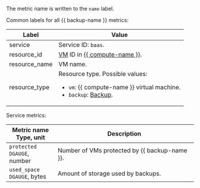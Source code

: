 The metric name is written to the `name` label.

Common labels for all {{ backup-name }} metrics:

| Label | Value |
----|----
| service | Service ID: `baas`. |
| resource_id | [VM](../../../compute/concepts/vm.md) ID in [{{ compute-name }}](../../../compute/). |
| resource_name | VM name. |
| resource_type | Resource type. Possible values:<br/><ul><li>`vm`: {{ compute-name }} virtual machine.</li><li>`backup`: [Backup](../../../backup/concepts/backup.md).</li> |

Service metrics:

| Metric name<br/>Type, unit | Description |
--- | ---
| `protected`<br/>`DGAUGE`, number | Number of VMs protected by {{ backup-name }}. |
| `used_space`<br/>`DGAUGE`, bytes | Amount of storage used by backups. |
